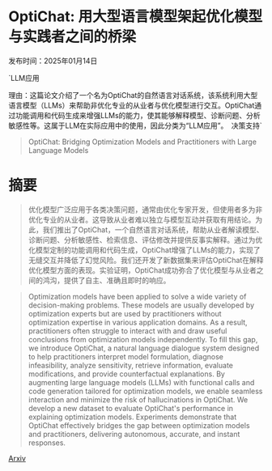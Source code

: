 # OptiChat: 用大型语言模型架起优化模型与实践者之间的桥梁

发布时间：2025年01月14日

`LLM应用

理由：这篇论文介绍了一个名为OptiChat的自然语言对话系统，该系统利用大型语言模型（LLMs）来帮助非优化专业的从业者与优化模型进行交互。OptiChat通过功能调用和代码生成来增强LLMs的能力，使其能够解释模型、诊断问题、分析敏感性等。这属于LLM在实际应用中的使用，因此分类为“LLM应用”。` `决策支持`

> OptiChat: Bridging Optimization Models and Practitioners with Large Language Models

# 摘要

> 优化模型广泛应用于各类决策问题，通常由优化专家开发，但使用者多为非优化专业的从业者。这导致从业者难以独立与模型互动并获取有用结论。为此，我们推出了OptiChat，一个自然语言对话系统，帮助从业者解读模型、诊断问题、分析敏感性、检索信息、评估修改并提供反事实解释。通过为优化模型定制的功能调用和代码生成，OptiChat增强了LLMs的能力，实现了无缝交互并降低了幻觉风险。我们还开发了新数据集来评估OptiChat在解释优化模型方面的表现。实验证明，OptiChat成功弥合了优化模型与从业者之间的鸿沟，提供了自主、准确且即时的响应。

> Optimization models have been applied to solve a wide variety of decision-making problems. These models are usually developed by optimization experts but are used by practitioners without optimization expertise in various application domains. As a result, practitioners often struggle to interact with and draw useful conclusions from optimization models independently. To fill this gap, we introduce OptiChat, a natural language dialogue system designed to help practitioners interpret model formulation, diagnose infeasibility, analyze sensitivity, retrieve information, evaluate modifications, and provide counterfactual explanations. By augmenting large language models (LLMs) with functional calls and code generation tailored for optimization models, we enable seamless interaction and minimize the risk of hallucinations in OptiChat. We develop a new dataset to evaluate OptiChat's performance in explaining optimization models. Experiments demonstrate that OptiChat effectively bridges the gap between optimization models and practitioners, delivering autonomous, accurate, and instant responses.

[Arxiv](https://arxiv.org/abs/2501.08406)